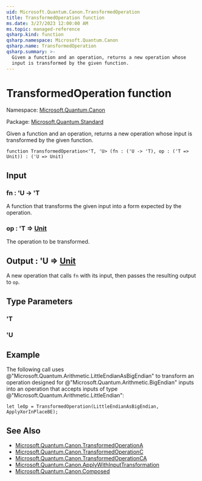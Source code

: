 ```yaml
---
uid: Microsoft.Quantum.Canon.TransformedOperation
title: TransformedOperation function
ms.date: 3/27/2023 12:00:00 AM
ms.topic: managed-reference
qsharp.kind: function
qsharp.namespace: Microsoft.Quantum.Canon
qsharp.name: TransformedOperation
qsharp.summary: >-
  Given a function and an operation, returns a new operation whose
  input is transformed by the given function.
---
```


# TransformedOperation function

Namespace: [Microsoft.Quantum.Canon](xref:Microsoft.Quantum.Canon)

Package: [Microsoft.Quantum.Standard](https://nuget.org/packages/Microsoft.Quantum.Standard)


Given a function and an operation, returns a new operation whoseinput is transformed by the given function.

```qsharp
function TransformedOperation<'T, 'U> (fn : ('U -> 'T), op : ('T => Unit)) : ('U => Unit)
```


## Input

### fn : 'U -> 'T

A function that transforms the given input into a form expected by theoperation.


### op : 'T => [Unit](xref:microsoft.quantum.qsharp.valueliterals#unit-literal) 

The operation to be transformed.



## Output : 'U => [Unit](xref:microsoft.quantum.qsharp.valueliterals#unit-literal) 

A new operation that calls `fn` with its input, then passes theresulting output to `op`.

## Type Parameters

### 'T


### 'U



## Example

The following call uses@"Microsoft.Quantum.Arithmetic.LittleEndianAsBigEndian" to transforman operation designed for@"Microsoft.Quantum.Arithmetic.BigEndian" inputs into an operationthat accepts inputs of type@"Microsoft.Quantum.Arithmetic.LittleEndian":```qsharplet leOp = TransformedOperation(LittleEndianAsBigEndian, ApplyXorInPlaceBE);```

## See Also

- [Microsoft.Quantum.Canon.TransformedOperationA](xref:Microsoft.Quantum.Canon.TransformedOperationA)
- [Microsoft.Quantum.Canon.TransformedOperationC](xref:Microsoft.Quantum.Canon.TransformedOperationC)
- [Microsoft.Quantum.Canon.TransformedOperationCA](xref:Microsoft.Quantum.Canon.TransformedOperationCA)
- [Microsoft.Quantum.Canon.ApplyWithInputTransformation](xref:Microsoft.Quantum.Canon.ApplyWithInputTransformation)
- [Microsoft.Quantum.Canon.Composed](xref:Microsoft.Quantum.Canon.Composed)